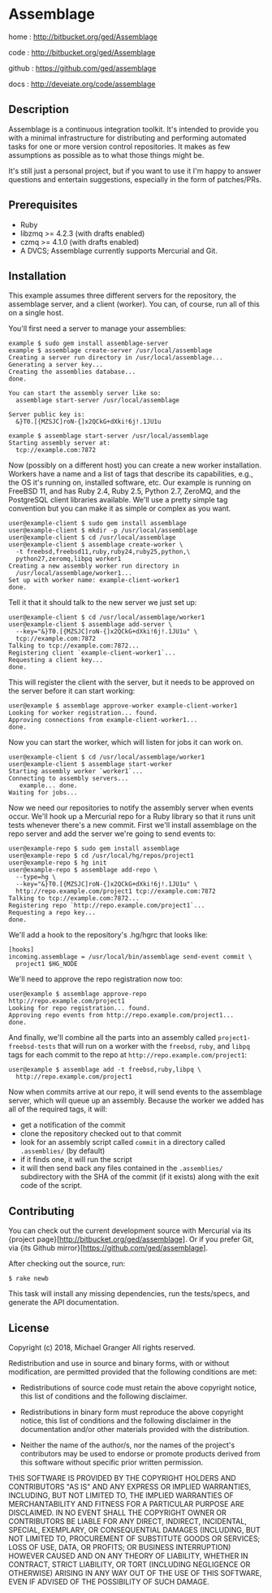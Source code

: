 # Assemblage

home
: http://bitbucket.org/ged/Assemblage

code
: http://bitbucket.org/ged/Assemblage

github
: https://github.com/ged/assemblage

docs
: http://deveiate.org/code/assemblage


## Description

Assemblage is a continuous integration toolkit. It's intended to provide you
with a minimal infrastructure for distributing and performing automated tasks
for one or more version control repositories. It makes as few assumptions as
possible as to what those things might be.

It's still just a personal project, but if you want to use it I'm happy to
answer questions and entertain suggestions, especially in the form of
patches/PRs.



## Prerequisites

* Ruby
* libzmq >= 4.2.3 (with drafts enabled)
* czmq >= 4.1.0 (with drafts enabled)
* A DVCS; Assemblage currently supports Mercurial and Git.


## Installation

This example assumes three different servers for the repository, the assemblage
server, and a client (worker). You can, of course, run all of this on a single
host.

You'll first need a server to manage your assemblies:

    example $ sudo gem install assemblage-server
    example $ assemblage create-server /usr/local/assemblage
    Creating a server run directory in /usr/local/assemblage...
    Generating a server key...
    Creating the assemblies database...
    done.

    You can start the assembly server like so:
      assemblage start-server /usr/local/assemblage
    
    Server public key is:
      &}T0.[{MZSJC]roN-{]x2QCkG+dXki!6j!.1JU1u

    example $ assemblage start-server /usr/local/assemblage
    Starting assembly server at:
      tcp://example.com:7872

Now (possibly on a different host) you can create a new worker installation.
Workers have a name and a list of tags that describe its capabilities, e.g.,
the OS it's running on, installed software, etc. Our example is running on
FreeBSD 11, and has Ruby 2.4, Ruby 2.5, Python 2.7, ZeroMQ, and the PostgreSQL
client libraries available. We'll use a pretty simple tag convention but you
can make it as simple or complex as you want.

    user@example-client $ sudo gem install assemblage
    user@example-client $ mkdir -p /usr/local/assemblage
    user@example-client $ cd /usr/local/assemblage
    user@example-client $ assemblage create-worker \
      -t freebsd,freebsd11,ruby,ruby24,ruby25,python,\
      python27,zeromq,libpq worker1
    Creating a new assembly worker run directory in
      /usr/local/assemblage/worker1...
    Set up with worker name: example-client-worker1
    done.

Tell it that it should talk to the new server we just set up:

    user@example-client $ cd /usr/local/assemblage/worker1
    user@example-client $ assemblage add-server \
      --key="&}T0.[{MZSJC]roN-{]x2QCkG+dXki!6j!.1JU1u" \
      tcp://example.com:7872
    Talking to tcp://example.com:7872...
    Registering client `example-client-worker1`...
    Requesting a client key...
    done.

This will register the client with the server, but it needs to be approved
on the server before it can start working:

    user@example $ assemblage approve-worker example-client-worker1
    Looking for worker registration... found.
    Approving connections from example-client-worker1...
    done.

Now you can start the worker, which will listen for jobs it can work on.

    user@example-client $ cd /usr/local/assemblage/worker1
    user@example-client $ assemblage start-worker
    Starting assembly worker `worker1`...
    Connecting to assembly servers...
       example... done.
    Waiting for jobs...

Now we need our repositories to notify the assembly server when events occur.
We'll hook up a Mercurial repo for a Ruby library so that it runs unit tests
whenever there's a new commit. First we'll install assemblage on the repo
server and add the server we're going to send events to:

    user@example-repo $ sudo gem install assemblage
    user@example-repo $ cd /usr/local/hg/repos/project1
    user@example-repo $ hg init
    user@example-repo $ assemblage add-repo \
      --type=hg \
      --key="&}T0.[{MZSJC]roN-{]x2QCkG+dXki!6j!.1JU1u" \
      http://repo.example.com/project1 tcp://example.com:7872 
    Talking to tcp://example.com:7872...
    Registering repo `http://repo.example.com/project1`...
    Requesting a repo key...
    done.

We'll add a hook to the repository's .hg/hgrc that looks like:

    [hooks]
    incoming.assemblage = /usr/local/bin/assemblage send-event commit \
      project1 $HG_NODE

We'll need to approve the repo registration now too:

    user@example $ assemblage approve-repo http://repo.example.com/project1
    Looking for repo registration... found.
    Approving repo events from http://repo.example.com/project1...
    done.

And finally, we'll combine all the parts into an assembly called
`project1-freebsd-tests` that will run on a worker with the `freebsd`, `ruby`,
and `libpq` tags for each commit to the repo at
`http://repo.example.com/project1`:

    user@example $ assemblage add -t freebsd,ruby,libpq \
      http://repo.example.com/project1

Now when commits arrive at our repo, it will send events to the assemblage server, which will queue up an assembly. Because the worker we added has all of the required tags, it will:

- get a notification of the commit
- clone the repository checked out to that commit
- look for an assembly script called `commit` in a directory called `.assemblies/` (by default)
- if it finds one, it will run the script
- it will then send back any files contained in the `.assemblies/` subdirectory with the SHA of the commit (if it exists) along with the exit code of the script.



## Contributing

You can check out the current development source with Mercurial via its
{project page}[http://bitbucket.org/ged/assemblage]. Or if you prefer Git, via
{its Github mirror}[https://github.com/ged/assemblage].

After checking out the source, run:

    $ rake newb

This task will install any missing dependencies, run the tests/specs,
and generate the API documentation.


## License

Copyright (c) 2018, Michael Granger
All rights reserved.

Redistribution and use in source and binary forms, with or without
modification, are permitted provided that the following conditions are met:

* Redistributions of source code must retain the above copyright notice,
  this list of conditions and the following disclaimer.

* Redistributions in binary form must reproduce the above copyright notice,
  this list of conditions and the following disclaimer in the documentation
  and/or other materials provided with the distribution.

* Neither the name of the author/s, nor the names of the project's
  contributors may be used to endorse or promote products derived from this
  software without specific prior written permission.

THIS SOFTWARE IS PROVIDED BY THE COPYRIGHT HOLDERS AND CONTRIBUTORS "AS IS"
AND ANY EXPRESS OR IMPLIED WARRANTIES, INCLUDING, BUT NOT LIMITED TO, THE
IMPLIED WARRANTIES OF MERCHANTABILITY AND FITNESS FOR A PARTICULAR PURPOSE ARE
DISCLAIMED. IN NO EVENT SHALL THE COPYRIGHT OWNER OR CONTRIBUTORS BE LIABLE
FOR ANY DIRECT, INDIRECT, INCIDENTAL, SPECIAL, EXEMPLARY, OR CONSEQUENTIAL
DAMAGES (INCLUDING, BUT NOT LIMITED TO, PROCUREMENT OF SUBSTITUTE GOODS OR
SERVICES; LOSS OF USE, DATA, OR PROFITS; OR BUSINESS INTERRUPTION) HOWEVER
CAUSED AND ON ANY THEORY OF LIABILITY, WHETHER IN CONTRACT, STRICT LIABILITY,
OR TORT (INCLUDING NEGLIGENCE OR OTHERWISE) ARISING IN ANY WAY OUT OF THE USE
OF THIS SOFTWARE, EVEN IF ADVISED OF THE POSSIBILITY OF SUCH DAMAGE.


